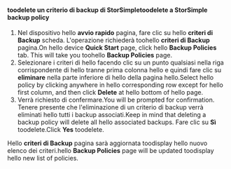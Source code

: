 
<!--author=SharS last changed: 11/06/15-->

#### <a name="toodelete-a-storsimple-backup-policy"></a><span data-ttu-id="e7944-101">toodelete un criterio di backup di StorSimple</span><span class="sxs-lookup"><span data-stu-id="e7944-101">toodelete a StorSimple backup policy</span></span>
1. <span data-ttu-id="e7944-102">Nel dispositivo hello **avvio rapido** pagina, fare clic su hello **criteri di Backup** scheda. L'operazione richiederà toohello **criteri di Backup** pagina.</span><span class="sxs-lookup"><span data-stu-id="e7944-102">On hello device **Quick Start** page, click hello **Backup Policies** tab. This will take you toohello **Backup Policies** page.</span></span>
2. <span data-ttu-id="e7944-103">Selezionare i criteri di hello facendo clic su un punto qualsiasi nella riga corrispondente di hello tranne prima colonna hello e quindi fare clic su **eliminare** nella parte inferiore di hello della pagina hello.</span><span class="sxs-lookup"><span data-stu-id="e7944-103">Select hello policy by clicking anywhere in hello corresponding row except for hello first column, and then click **Delete** at hello bottom of hello page.</span></span>
3. <span data-ttu-id="e7944-104">Verrà richiesto di confermare.</span><span class="sxs-lookup"><span data-stu-id="e7944-104">You will be prompted for confirmation.</span></span> <span data-ttu-id="e7944-105">Tenere presente che l'eliminazione di un criterio di backup verrà eliminati hello tutti i backup associati.</span><span class="sxs-lookup"><span data-stu-id="e7944-105">Keep in mind that deleting a backup policy will delete all hello associated backups.</span></span> <span data-ttu-id="e7944-106">Fare clic su **Sì** toodelete.</span><span class="sxs-lookup"><span data-stu-id="e7944-106">Click **Yes** toodelete.</span></span>

<span data-ttu-id="e7944-107">Hello **criteri di Backup** pagina sarà aggiornata toodisplay hello nuovo elenco dei criteri.</span><span class="sxs-lookup"><span data-stu-id="e7944-107">hello **Backup Policies** page will be updated toodisplay hello new list of policies.</span></span>

